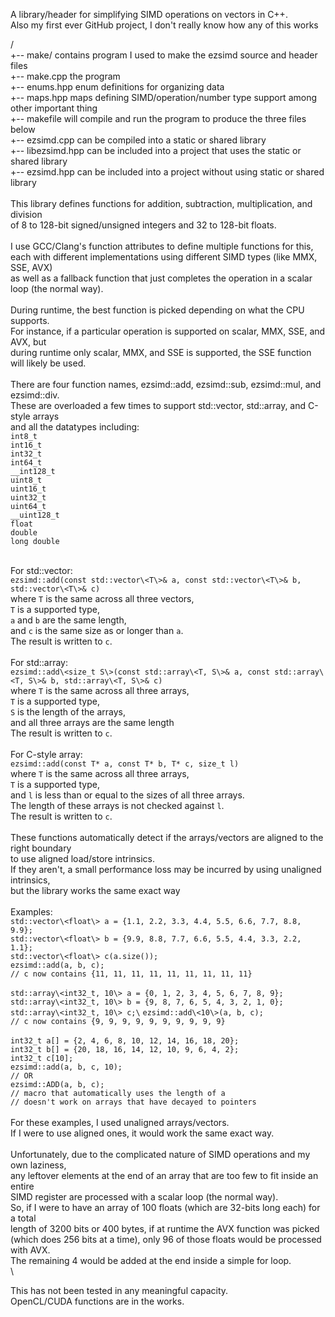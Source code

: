 A library/header for simplifying SIMD operations on vectors in C++.\
Also my first ever GitHub project, I don't really know how any of this works

/\
+-- make/           contains program I used to make the ezsimd source and header files\
    +-- make.cpp    the program\
    +-- enums.hpp   enum definitions for organizing data\
    +-- maps.hpp    maps defining SIMD/operation/number type support among other important thing\
    +-- makefile    will compile and run the program to produce the three files below\
+-- ezsimd.cpp      can be compiled into a static or shared library\
+-- libezsimd.hpp   can be included into a project that uses the static or shared library\
+-- ezsimd.hpp      can be included into a project without using static or shared library\
\
This library defines functions for addition, subtraction, multiplication, and division\
of 8 to 128-bit signed/unsigned integers and 32 to 128-bit floats.\
\
I use GCC/Clang's function attributes to define multiple functions for this,\
each with different implementations using different SIMD types (like MMX, SSE, AVX)\
as well as a fallback function that just completes the operation in a scalar loop (the normal way).\
\
During runtime, the best function is picked depending on what the CPU supports.\
For instance, if a particular operation is supported on scalar, MMX, SSE, and AVX, but\
during runtime only scalar, MMX, and SSE is supported, the SSE function will likely be used.\
\
There are four function names, ezsimd::add, ezsimd::sub, ezsimd::mul, and ezsimd::div.\
These are overloaded a few times to support std::vector, std::array, and C-style arrays\
and all the datatypes including:\
    ```int8_t```\
    ```int16_t```\
    ```int32_t```\
    ```int64_t```\
    ```__int128_t```\
    ```uint8_t```\
    ```uint16_t```\
    ```uint32_t```\
    ```uint64_t```\
    ```__uint128_t```\
    ```float```\
    ```double```\
    ```long double```
    
\
For std::vector:\
    ```ezsimd::add(const std::vector\<T\>& a, const std::vector\<T\>& b, std::vector\<T\>& c)```\
    where ```T``` is the same across all three vectors,\
    ```T``` is a supported type,\
    ```a``` and ```b``` are the same length,\
    and ```c``` is the same size as or longer than ```a```.\
    The result is written to ```c```.\
\
For std::array:\
    ```ezsimd::add\<size_t S\>(const std::array\<T, S\>& a, const std::array\<T, S\>& b, std::array\<T, S\>& c)```\
    where ```T``` is the same across all three arrays,\
    ```T``` is a supported type,\
    ```S``` is the length of the arrays,\
    and all three arrays are the same length\
    The result is written to ```c```.\
\
For C-style array:\
    ```ezsimd::add(const T* a, const T* b, T* c, size_t l)```\
    where ```T``` is the same across all three arrays,\
    ```T``` is a supported type,\
    and ```l``` is less than or equal to the sizes of all three arrays.\
    The length of these arrays is not checked against ```l```.\
    The result is written to ```c```.\
\
These functions automatically detect if the arrays/vectors are aligned to the right boundary\
to use aligned load/store intrinsics.\
If they aren't, a small performance loss may be incurred by using unaligned intrinsics,\
but the library works the same exact way\
\
Examples:\
    ```std::vector\<float\> a = {1.1, 2.2, 3.3, 4.4, 5.5, 6.6, 7.7, 8.8, 9.9};```\
    ```std::vector\<float\> b = {9.9, 8.8, 7.7, 6.6, 5.5, 4.4, 3.3, 2.2, 1.1};```\
    ```std::vector\<float\> c(a.size());```\
    ```ezsimd::add(a, b, c);```\
    ```// c now contains {11, 11, 11, 11, 11, 11, 11, 11, 11}```\
\
    ```std::array\<int32_t, 10\> a = {0, 1, 2, 3, 4, 5, 6, 7, 8, 9};```\
    ```std::array\<int32_t, 10\> b = {9, 8, 7, 6, 5, 4, 3, 2, 1, 0};```\
    ```std::array\<int32_t, 10\> c;\```
    ```ezsimd::add\<10\>(a, b, c);```\
    ```// c now contains {9, 9, 9, 9, 9, 9, 9, 9, 9, 9}```\
\
    ```int32_t a[] = {2, 4, 6, 8, 10, 12, 14, 16, 18, 20};```\
    ```int32_t b[] = {20, 18, 16, 14, 12, 10, 9, 6, 4, 2};```\
    ```int32_t c[10];```\
    ```ezsimd::add(a, b, c, 10);```\
    ```// OR```\
    ```ezsimd::ADD(a, b, c);```\
    ```// macro that automatically uses the length of a```\
    ```// doesn't work on arrays that have decayed to pointers```\
\
    For these examples, I used unaligned arrays/vectors.\
    If I were to use aligned ones, it would work the same exact way.\
\
    Unfortunately, due to the complicated nature of SIMD operations and my own laziness,\
    any leftover elements at the end of an array that are too few to fit inside an entire\
    SIMD register are processed with a scalar loop (the normal way).\
    So, if I were to have an array of 100 floats (which are 32-bits long each) for a total\
    length of 3200 bits or 400 bytes, if at runtime the AVX function was picked\
    (which does 256 bits at a time), only 96 of those floats would be processed with AVX.\
    The remaining 4 would be added at the end inside a simple for loop.\
\

This has not been tested in any meaningful capacity.\
OpenCL/CUDA functions are in the works.